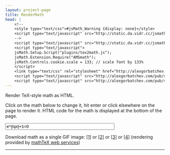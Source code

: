 ```yaml
---
layout: project-page
title: RenderMath
head: |
    <!--
    <style type="text/css">#jsMath_Warning {display: none}</style>
    <script type="text/javascript" src="http://static.da.vidr.cc/jsmath/plugins/noImageFonts.js"></script>
    -->
    <script type="text/javascript" src="http://static.da.vidr.cc/jsmath/jsMath.js"></script>
    <script type="text/javascript">
    jsMath.Setup.Script("plugins/tex2math.js");
    jsMath.Extension.Require("AMSmath");
    jsMath.Controls.cookie.scale = 133; // scale font by 133%
    </script>
    <link type="text/css" rel="stylesheet" href="http://alexgorbatchev.com/pub/sh/current/styles/shThemeDefault.css"></link>
    <script type="text/javascript" src="http://alexgorbatchev.com/pub/sh/current/scripts/shCore.js"></script>
    <script type="text/javascript" src="http://alexgorbatchev.com/pub/sh/current/scripts/shBrushXml.js"></script>
---
```


Render TeX-style math as HTML.

Click on the math below to change it, hit enter or click elsewhere on the page to render it. HTML code for the math is displayed at the bottom of the page.

<div class="centred">
    <div id="mathdisplay"></div>
    <input id="mathinput" class="centred" type="text" size="40" value="e^{i\pi}+1=0" />
</div>

Download math as a single GIF image:
<a href="http://www.problem-solving.be/cgi-bin/mathtex.cgi?" class="mathtexlink">[1]</a> or
<a href="http://www.openmaths.org/cgi-bin/mathtex.cgi?" class="mathtexlink">[2]</a> or
<a href="http://www.forkosh.dreamhost.com/mathtex.cgi?" class="mathtexlink">[3]</a> or
<a href="http://www.cyberroadie.org/cgi-bin/mathtex.cgi?" class="mathtexlink">[4]</a>
(rendering provided by <a href="http://www.forkosh.dreamhost.com/source_mathtex.html#webservice">mathTeX web services</a>)

<hr />

<div id="mathdiv"></div>

<script type="text/javascript">
// <![CDATA[
$('#mathdisplay').click(function() {
    $('#mathdisplay').hide();
    $('#mathinput').show();
    $('#mathinput').focus();
    return false;
});
$('#mathinput').blur(function() {
    var s = $('#mathinput').val();
    // make sure math contains something other than whitespace:
    if(s.match(/^\s*$/)) s = '\\ldots';
    
    $('#mathdisplay').text('$$ ' + s + ' $$');
    jsMath.ConvertTeX('mathdisplay');
    jsMath.ProcessBeforeShowing('mathdisplay');
    jsMath.Synchronize(function() {
        var html = $('#mathdisplay').html();
        html = html.match(/.{0,80}[> ]/g).join('\n'); // wrap html
        $('#mathdiv').html('<pre id="mathpre" class="brush:html"></pre>');
        $('#mathpre').text(html);
        SyntaxHighlighter.highlight();
    });
    
    $('.mathtexlink').each(function() {
        var server = $(this).attr('href').split('?',1)[0];
        $(this).attr('href', server + '?' + s);
    });
    
    $('#mathinput').hide();
    $('#mathdisplay').show();
});
$('input').live("keypress", function(e) {
    if(e.keyCode == 13) $(this).blur();
});
$('#mathinput').blur();
// ]]>
</script>
